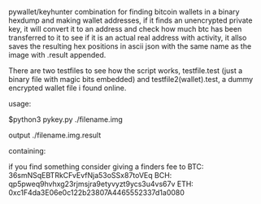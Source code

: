 pywallet/keyhunter combination for finding bitcoin wallets in a binary hexdump and making wallet addresses, 
if it finds an unencrypted private key, it will convert it to an address and check how much btc has been 
transferred to it to see if it is an actual real address with activity, it allso saves the resulting hex 
positions in ascii json with the same name as the image with .result appended.

There are two testfiles to see how the script works, testfile.test (just a binary file with magic bits embedded) 
and testfile2(wallet).test, a dummy encrypted wallet file i found online.

usage:

$python3 pykey.py ./filename.img

output
./filename.img.result

containing:



if you find something consider giving a finders fee to 
BTC:
36smNSqEBTRkCFvEvfNja53oSSx87toVEq
BCH:
qp5pweq9hvhxg23rjmsjra9etyvyzt9ycs3u4vs67v
ETH:
0xc1F4da3E06e0c122b23807A4465552337d1a0080
